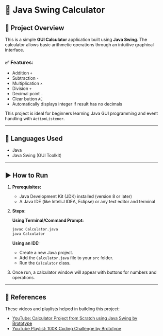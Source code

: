

# 📱 Java Swing Calculator

## 📜 Project Overview

This is a simple **GUI Calculator** application built using **Java Swing**. The calculator allows basic arithmetic operations through an intuitive graphical interface.

### ✅ Features:
- Addition `+`
- Subtraction `-`
- Multiplication `×`
- Division `÷`
- Decimal point `.`
- Clear button `AC`
- Automatically displays integer if result has no decimals

This project is ideal for beginners learning Java GUI programming and event handling with `ActionListener`.

---

## 🔧 Languages Used

- Java
- Java Swing (GUI Toolkit)

---

## ▶️ How to Run

1. **Prerequisites:**
   - Java Development Kit (JDK) installed (version 8 or later)
   - A Java IDE (like IntelliJ IDEA, Eclipse) or any text editor and terminal

2. **Steps:**

   **Using Terminal/Command Prompt:**
   ```bash
   javac Calculator.java
   java Calculator
   ```

   **Using an IDE:**
   - Create a new Java project.
   - Add the `Calculator.java` file to your `src` folder.
   - Run the `Calculator` class.

3. Once run, a calculator window will appear with buttons for numbers and operations.

---

## 🎥 References

These videos and playlists helped in building this project:

- [YouTube: Calculator Project from Scratch using Java Swing by Brototype](https://youtu.be/AUxawaW4DAc?si=ch15Xcq2DXh649w5)
- [YouTube Playlist: 100K Coding Challenge by Brototype](https://youtube.com/playlist?list=PLY-ecO2csVHeKaBI7lAM1jbIPU8K6fUxY&si=FuBkBr-PezOmM9_z)

